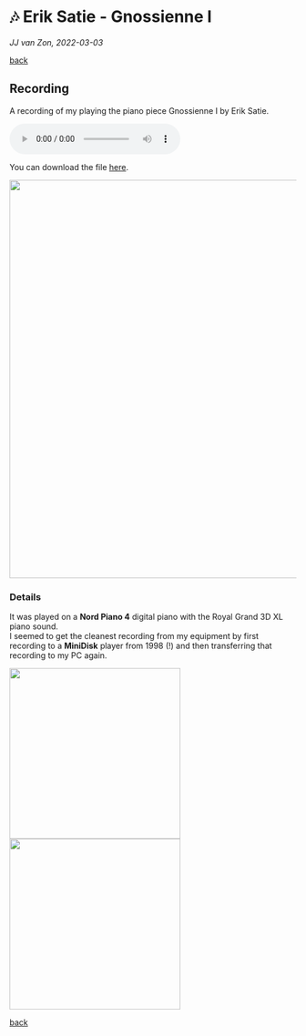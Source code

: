 🎶 Erik Satie - Gnossienne Ⅰ
============================

*JJ van Zon, 2022-03-03*

[back](..)

Recording
---------

A recording of my playing the piano piece Gnossienne Ⅰ by Erik Satie.

<audio controls autoplay>
  <source src="satie-gnossienne-1-recording-320-kbps.mp3" type="audio/mpeg">
  Your browser does not support the audio element.
</audio>

You can download the file 
<a href="satie-gnossienne-1-recording-320-kbps.mp3" download>here</a>.

<img src="https://jjvanzon.github.io/Piano-Playing-Docs/resources/photo-jjs-piano-laptop-sheet-music-analysis-wide.jpg" width="700" />

### Details

It was played on a __Nord Piano 4__ digital piano with the Royal Grand 3D XL piano sound.  
I seemed to get the cleanest recording from my equipment by first recording to a __MiniDisk__ player from 1998 (!) and then transferring that recording to my PC again.

<img src="https://jjvanzon.github.io/Piano-Playing-Docs/resources/preview-satie-gnossienne-1-sheet-music-simplification.jpg" width="300" /> <img src="https://jjvanzon.github.io/Piano-Playing-Docs/resources/preview-mini-disk-recorder.jpeg" width="300" />

[back](..)